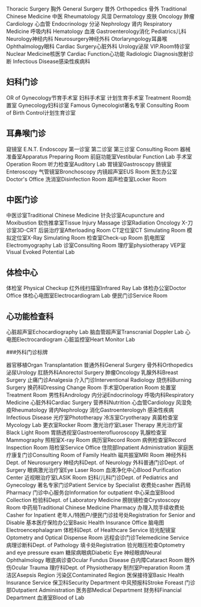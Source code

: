 Thoracic Surgery 胸外
General Surgery 普外
Orthopedics 骨外
Traditional Chinese Medicine 中医
Rheumatology 风湿
Dermatology 皮肤
Oncology 肿瘤
Cardiology 心血管
Endocrinology 分泌
Nephrology 肾内
Respiratory Medicine 呼吸内科
Hematology 血液
Gastroenterology消化
Pediatrics儿科
Neurology神经内科
Neurosurgery神经外科
Otorlaryngology耳鼻喉
Ophthalmology眼科
Cardiac Surgery心脏外科
Urology泌尿
VIP.Room特诊室
Nuclear Medicine核医学
Cardiac Function心功能
Radiologic Diagnosis放射诊断
Infectious Disease感染性疾病科

## 妇科门诊

OR of Gynecology节育手术室 妇科手术室 计划生育手术室
Treatment Room处置室
Gynecology妇科诊室
Famous Gynecologist著名专家
Consulting Room of Birth Control计划生育诊室

## 耳鼻喉门诊

窥镜室 E.N.T. Endoscopy
第一诊室 第二诊室 第三诊室 Consulting Room
器械准备室Apparatus Preparing Room
前庭功能室Vestibular Function Lab
手术室Operation Room
听力检查室Auditory Lab
胃镜室Gastroscopy
肠镜室Enteroscopy
气管镜室Bronchoscopy
内镜超声室EUS Room
医生办公室Doctor's Office
洗消室Disinfection Room
超声检查室Locker Room

## 中医门诊

中医诊室Traditional Chinese Medicine
针灸诊室Acupuncture and Moxibustion
软伤推拿室Tissue Injury Massage
诊室Radiation Oncology
X-刀诊室3D-CRT
后装治疗室Afterloading Room
CT定位室CT Simulating Room
模拟定位室X-Ray Simulating Room
检查室Check-up Room
肌电图室Electromyography Lab
诊室Consulting Room
理疗室physiotherapy
VEP室Visual Evoked Potential Lab

## 体检中心

体检室 Physical Checkup
红外线扫描室Infrared Ray Lab
体检办公室Doctor Office
体检心电图室Electrocardiogram Lab
便民门诊Service Room

## 心功能检查科

心脏超声室Echocardiography Lab
脑血管超声室Transcranial Doppler Lab
心电图Electrocardiogram
心脏监控室Heart Monitor Lab

###外科门诊标牌

器官移植Organ Transplantation
普通外科General Surgery
骨外科Orthopedics
泌尿Urology
肛肠外科Anorectol Surgery
肿瘤Oncology
乳腺外科Breast Surgery
止痛门诊Analgesia
介入门诊Interventional Radiology
烧伤科Burning Surgery
换药科Dressing Change Room
手术室Operation Room
处置室Treatment Room
男性科Andrology
内分泌Endocrinology
呼吸内科Respiratory Medicine
心脏外科Cardiac Surgery
营养科Nutrition
心血管Cardiology
风湿免疫Rheumatology
肾内Nephrology
消化Gastroenterologyh
感染性疾病Infectious Disease
光疗室Phototherapy
冷冻室Cryotherapy
真菌检查室Mycology Lab
更衣室Rocker Room
激光治疗室Laser Therapy
黑光治疗室Black Light Room
胃肠透视室Gastroenterofluoroscopy
乳腺检查室Mammography
照相室X-ray Room
病历室Record Room
病例检查室Record Inspection Room
陪检室Service Office
住院部Inpatient Administration
家庭医疗康复门诊Consulting Room of Family Health
磁共振室MRI Room
神经外科Dept. of Neurosurgery
神经内科Dept. of Neurology
外科普通门诊Dept. of Surgery
眼病激光治疗室Eye Laser Room
血液净化中心Blood Purification Center
近视眼治疗室LASIK Room
妇科/儿科门诊Dept. of Pediatrics and Gynecology
著名专家门诊Patient Service by Specialist
收费处casher
西药局Pharmacy
门诊中心服务台Information for outpatient
中心采血室Blood Collection
检验科Dept. of Laboratory Medicine
膀胱镜检查Crystoscopy Room
中药局Traditional Chinese Medicine Pharmacy
办理入院手续收费处Casher for Inpatient
老年人/特困户/便民门诊挂号处Registration for
 Senior and Disable
 基本医疗保险办公室Basic Health Insurance Office
 脑电图Electroencephalagram
 体检科Dept. of Healthcare Service
 验光配镜室Optometry and Optical Dispense Room
 远程会诊门诊Telemedicine Service
 病理诊断科Dept. of Pathology
 填卡处Registration
 验光眼压检查Optometry and eye pressure exam
 糖尿病眼病Diabetic Eye
 神经眼病Neural Ophthalmology
 眼底病诊查Ocular Fundus Disease
 白内障Cataract Room
 眼外伤Ocular Trauma
 理疗科Dept. of Physiotherapy
 制剂室Preparation Room
 清洁区Asepsis Region
 污染区Contaminated Region
 医保接待室Basic Health Insurance Service
 保卫科Security Department
 中风预报科Stroke Foreast
 门诊部Outpatient Administration
 医务部Medical Department
 财务科Financial Department
 血液室Blood of Lab
 